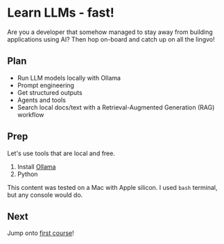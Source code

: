 # Learn LLMs - fast!

Are you a developer that somehow managed to stay away from building applications using AI? Then hop on-board and catch up on all the lingvo!

## Plan

- Run LLM models locally with Ollama
- Prompt engineering
- Get structured outputs
- Agents and tools
- Search local docs/text with a Retrieval-Augmented Generation (RAG) workflow


## Prep

Let's use tools that are local and free. 

1. Install [Ollama](https://ollama.com)
2. Python

This content was tested on a Mac with Apple silicon. I used `bash` terminal, but any console would do. 

## Next 

Jump onto [first course](./00-ollama/README.md)!